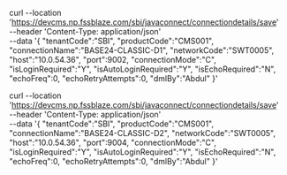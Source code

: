 curl --location 'https://devcms.np.fssblaze.com/sbi/javaconnect/connectiondetails/save' \
--header 'Content-Type: application/json' \
--data '{
    "tenantCode":"SBI",
    "productCode":"CMS001",
    "connectionName":"BASE24-CLASSIC-D1",
    "networkCode":"SWT0005",
    "host":"10.0.54.36",
    "port":9002,
    "connectionMode":"C",
    "isLoginRequired":"Y",
    "isAutoLoginRequired":"Y",
    "isEchoRequired":"N",
    "echoFreq":0,
    "echoRetryAttempts":0,
    "dmlBy":"Abdul"
}'

















curl --location 'https://devcms.np.fssblaze.com/sbi/javaconnect/connectiondetails/save' \
--header 'Content-Type: application/json' \
--data '{
   "tenantCode":"SBI",
   "productCode":"CMS001",
   "connectionName":"BASE24-CLASSIC-D2",
   "networkCode":"SWT0005",
   "host":"10.0.54.36",
   "port":9004,
   "connectionMode":"C",
   "isLoginRequired":"Y",
   "isAutoLoginRequired":"Y",
   "isEchoRequired":"N",
   "echoFreq":0,
   "echoRetryAttempts":0,
   "dmlBy":"Abdul"
}'

 
